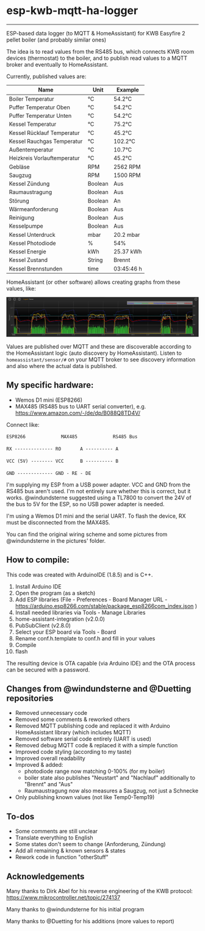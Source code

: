 # esp-kwb-mqtt-ha-logger
---

ESP-based data logger (to MQTT & HomeAssistant) for KWB Easyfire 2 pellet boiler (and probably similar ones)

The idea is to read values from the RS485 bus, which connects KWB room devices (thermostat) to the boiler, and to publish read values to a MQTT broker and eventually to HomeAssistant.

Currently, published values are:

| Name                        | Unit        | Example |
|--------------               |-----------  |------------|
| Boiler Temperatur           | °C          | 54.2°C |
| Puffer Temperatur Oben      | °C          | 54.2°C |
| Puffer Temperatur Unten     | °C          | 54.2°C |
| Kessel Temperatur           | °C          | 75.2°C |
| Kessel Rücklauf Temperatur  | °C          | 45.2°C |
| Kessel Rauchgas Temperatur  | °C          | 102.2°C |
| Außentemperatur             | °C          | 10.7°C |
| Heizkreis Vorlauftemperatur | °C          | 45.2°C |
| Gebläse                     | RPM         | 2562 RPM |
| Saugzug                     | RPM         | 1500 RPM |
| Kessel Zündung              | Boolean     | Aus |
| Raumaustragung              | Boolean     | Aus |
| Störung                     | Boolean     | An |
| Wärmeanforderung            | Boolean     | Aus |
| Reinigung                   | Boolean     | Aus |
| Kesselpumpe                 | Boolean     | Aus |
| Kessel Unterdruck           | mbar        | 20.2 mbar |
| Kessel Photodiode           | %           | 54% |
| Kessel Energie              | kWh         | 25.37 kWh |
| Kessel Zustand              | String      | Brennt |
| Kessel Brennstunden         | time         | 03:45:46 h |

HomeAssistant (or other software) allows creating graphs from these values, like:

![ftuigraph.png](./pictures/ftuigraph.png)

Values are published over MQTT and these are discoverable according to the HomeAssistant logic (auto discovery by HomeAssistant). Listen to `homeassistant/sensor/#` on your MQTT broker to see discovery information and also where the actual data is published.

## My specific hardware:

* Wemos D1 mini (ESP8266)
* MAX485 (RS485 bus to UART serial converter), e.g. https://www.amazon.com/-/de/dp/B088Q8TD4V/

Connect like:
```
ESP8266             MAX485             RS485 Bus

RX -------------- RO       A ---------- A

VCC (5V) -------- VCC      B ---------- B

GND ------------- GND - RE - DE
```

I'm supplying my ESP from a USB power adapter. VCC and GND from the RS485 bus aren't used. I'm not entirely sure whether this is correct, but it works. @windundsterne suggested using a TL7800 to convert the 24V of the bus to 5V for the ESP, so no USB power adapter is needed.

I'm using a Wemos D1 mini and the serial UART. To flash the device, RX must be disconnected from the MAX485.

You can find the original wiring scheme and some pictures from @windundsterne in the pictures' folder.

## How to compile:

This code was created with ArduinoIDE (1.8.5) and is C++.

1. Install Arduino IDE
2. Open the program (as a sketch)
3. Add ESP libraries (File - Preferences - Board Manager URL - https://arduino.esp8266.com/stable/package_esp8266com_index.json )
4. Install needed libraries via Tools - Manage Libraries
  1. home-assistant-integration (v2.0.0)
  2. PubSubClient (v2.8.0)
5. Select your ESP board via Tools - Board
6. Rename conf.h.template to conf.h and fill in your values
6. Compile
7. flash

The resulting device is OTA capable (via Arduino IDE) and the OTA process can be secured with a password.

## Changes from @windundsterne and @Duetting repositories

* Removed unnecessary code
* Removed some comments & reworked others
* Removed MQTT publishing code and replaced it with Arduino HomeAssistant library (which includes MQTT)
* Removed software serial code entirely (UART is used)
* Removed debug MQTT code & replaced it with a simple function
* Improved code styling (according to my taste)
* Improved overall readability
* Improved & added:
  * photodiode range now matching 0-100% (for my boiler)
  * boiler state also publishes "Neustart" and "Nachlauf" additionally to "Brennt" and "Aus"
  * Raumaustragung now also measures a Saugzug, not just a Schnecke
* Only publishing known values (not like Temp0-Temp19)

## To-dos

* Some comments are still unclear
* Translate everything to English
* Some states don't seem to change (Anforderung, Zündung)
* Add all remaining & known sensors & states
* Rework code in function "otherStuff"

## Acknowledgements

Many thanks to Dirk Abel for his reverse engineering of the KWB protocol: https://www.mikrocontroller.net/topic/274137

Many thanks to @windundsterne for his initial program

Many thanks to @Duetting for his additions (more values to report)
